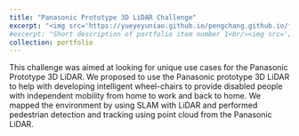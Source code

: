 ```yaml
---
title: "Panasonic Prototype 3D LiDAR Challenge"
excerpt: "<img src='https://yueyeyuniao.github.io/pengchang.github.io/files/panasonic.png' width='600'><br/><br/>This challenge was aimed at looking for unique use cases for the Panasonic Prototype 3D LiDAR. We proposed to use the Panasonic prototype 3D LiDAR to help with developing intelligent wheel-chairs to provide disabled people with independent mobility from home to work and back to home. We mapped the environment by using SLAM with LiDAR and performed pedestrian detection and tracking using point cloud from the Panasonic LiDAR.<br/><br/><video width='600' controls><source src='https://yueyeyuniao.github.io/pengchang.github.io/files/Panasonic.mp4' type='video/mp4'> Your browser does not support the video tag.</video><br/><br/>[[news](https://www.massrobotics.org/panasonic-prototype-3d-lidar-challenge/)]"
#excerpt: "Short description of portfolio item number 1<br/><img src='/images/500x300.png'>"
collection: portfolio
---
```


This challenge was aimed at looking for unique use cases for the Panasonic Prototype 3D LiDAR. We proposed to use the Panasonic prototype 3D LiDAR to help with developing intelligent wheel-chairs to provide disabled people with independent mobility from home to work and back to home. We mapped the environment by using SLAM with LiDAR and performed pedestrian detection and tracking using point cloud from the Panasonic LiDAR.
